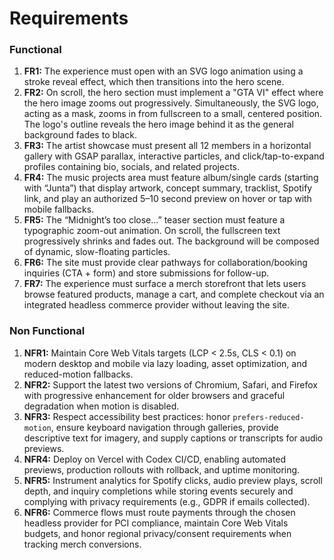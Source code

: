 # Requirements

### Functional
1. **FR1:** The experience must open with an SVG logo animation using a stroke reveal effect, which then transitions into the hero scene.
2. **FR2:** On scroll, the hero section must implement a "GTA VI" effect where the hero image zooms out progressively. Simultaneously, the SVG logo, acting as a mask, zooms in from fullscreen to a small, centered position. The logo's outline reveals the hero image behind it as the general background fades to black.
3. **FR3:** The artist showcase must present all 12 members in a horizontal gallery with GSAP parallax, interactive particles, and click/tap-to-expand profiles containing bio, socials, and related projects.
4. **FR4:** The music projects area must feature album/single cards (starting with “Junta”) that display artwork, concept summary, tracklist, Spotify link, and play an authorized 5–10 second preview on hover or tap with mobile fallbacks.
5. **FR5:** The “Midnight’s too close...” teaser section must feature a typographic zoom-out animation. On scroll, the fullscreen text progressively shrinks and fades out. The background will be composed of dynamic, slow-floating particles.
6. **FR6:** The site must provide clear pathways for collaboration/booking inquiries (CTA + form) and store submissions for follow-up.
7. **FR7:** The experience must surface a merch storefront that lets users browse featured products, manage a cart, and complete checkout via an integrated headless commerce provider without leaving the site.

### Non Functional
1. **NFR1:** Maintain Core Web Vitals targets (LCP < 2.5s, CLS < 0.1) on modern desktop and mobile via lazy loading, asset optimization, and reduced-motion fallbacks.
2. **NFR2:** Support the latest two versions of Chromium, Safari, and Firefox with progressive enhancement for older browsers and graceful degradation when motion is disabled.
3. **NFR3:** Respect accessibility best practices: honor `prefers-reduced-motion`, ensure keyboard navigation through galleries, provide descriptive text for imagery, and supply captions or transcripts for audio previews.
4. **NFR4:** Deploy on Vercel with Codex CI/CD, enabling automated previews, production rollouts with rollback, and uptime monitoring.
 5. **NFR5:** Instrument analytics for Spotify clicks, audio preview plays, scroll depth, and inquiry completions while storing events securely and complying with privacy requirements (e.g., GDPR if emails collected).
  6. **NFR6:** Commerce flows must route payments through the chosen headless provider for PCI compliance, maintain Core Web Vitals budgets, and honor regional privacy/consent requirements when tracking merch conversions.
